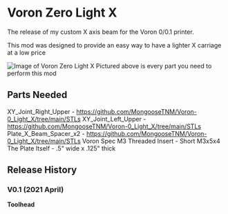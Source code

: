 # Voron Zero Light X

The release of my custom X axis beam for the Voron 0/0.1 printer.

This mod was designed to provide an easy way to have a lighter X carriage at a low price

![Image of Voron Zero Light X](https://cdn.discordapp.com/attachments/635687829254701107/1047738704229306418/image.png)
Pictured above is every part you need to perform this mod


## Parts Needed

XY_Joint_Right_Upper - https://github.com/MongooseTNM/Voron-0_Light_X/tree/main/STLs
XY_Joint_Left_Upper - https://github.com/MongooseTNM/Voron-0_Light_X/tree/main/STLs
Plate_X_Beam_Spacer_x2 - https://github.com/MongooseTNM/Voron-0_Light_X/tree/main/STLs
Voron Spec M3 Threaded Insert - Short M3x5x4
The Plate Itself - .5" wide x .125" thick 









## Release History
### V0.1 (2021 April)
**Toolhead**
